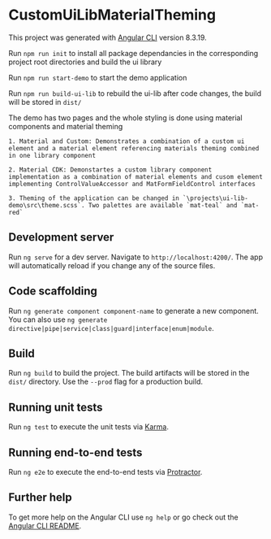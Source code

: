 # CustomUiLibMaterialTheming

This project was generated with [Angular CLI](https://github.com/angular/angular-cli) version 8.3.19.

Run `npm run init` to install all package dependancies in the corresponding project root directories and build the ui library

Run `npm run start-demo` to start the demo application 

Run `npm run build-ui-lib` to rebuild the ui-lib after code changes, the build will be stored in `dist/`

The demo has two pages and the whole styling is done using material components and material theming

    1. Material and Custom: Demonstrates a combination of a custom ui element and a material element referencing materials theming combined in one library component

    2. Material CDK: Demonstartes a custom library component implementation as a combination of material elements and cusom element implementing ControlValueAccessor and MatFormFieldControl interfaces

    3. Theming of the application can be changed in `\projects\ui-lib-demo\src\theme.scss`. Two palettes are available `mat-teal` and `mat-red`


## Development server

Run `ng serve` for a dev server. Navigate to `http://localhost:4200/`. The app will automatically reload if you change any of the source files.

## Code scaffolding

Run `ng generate component component-name` to generate a new component. You can also use `ng generate directive|pipe|service|class|guard|interface|enum|module`.

## Build

Run `ng build` to build the project. The build artifacts will be stored in the `dist/` directory. Use the `--prod` flag for a production build.

## Running unit tests

Run `ng test` to execute the unit tests via [Karma](https://karma-runner.github.io).

## Running end-to-end tests

Run `ng e2e` to execute the end-to-end tests via [Protractor](http://www.protractortest.org/).

## Further help

To get more help on the Angular CLI use `ng help` or go check out the [Angular CLI README](https://github.com/angular/angular-cli/blob/master/README.md).
